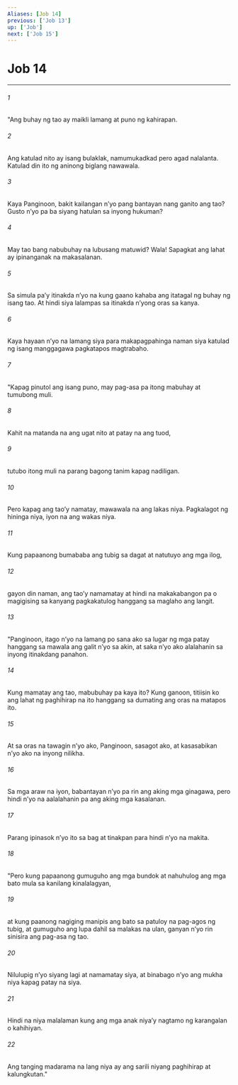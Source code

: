 ```yaml
---
Aliases: [Job 14]
previous: ['Job 13']
up: ['Job']
next: ['Job 15']
---
```

# Job 14

***

###### 1
"Ang buhay ng tao ay maikli lamang at puno ng kahirapan. 

###### 2
Ang katulad nito ay isang bulaklak, namumukadkad pero agad nalalanta. Katulad din ito ng aninong biglang nawawala. 

###### 3
Kaya Panginoon, bakit kailangan nʼyo pang bantayan nang ganito ang tao? Gusto nʼyo pa ba siyang hatulan sa inyong hukuman? 

###### 4
May tao bang nabubuhay na lubusang matuwid? Wala! Sapagkat ang lahat ay ipinanganak na makasalanan. 

###### 5
Sa simula paʼy itinakda nʼyo na kung gaano kahaba ang itatagal ng buhay ng isang tao. At hindi siya lalampas sa itinakda nʼyong oras sa kanya. 

###### 6
Kaya hayaan nʼyo na lamang siya para makapagpahinga naman siya katulad ng isang manggagawa pagkatapos magtrabaho. 

###### 7
"Kapag pinutol ang isang puno, may pag-asa pa itong mabuhay at tumubong muli. 

###### 8
Kahit na matanda na ang ugat nito at patay na ang tuod, 

###### 9
tutubo itong muli na parang bagong tanim kapag nadiligan. 

###### 10
Pero kapag ang taoʼy namatay, mawawala na ang lakas niya. Pagkalagot ng hininga niya, iyon na ang wakas niya. 

###### 11
Kung papaanong bumababa ang tubig sa dagat at natutuyo ang mga ilog, 

###### 12
gayon din naman, ang taoʼy namamatay at hindi na makakabangon pa o magigising sa kanyang pagkakatulog hanggang sa maglaho ang langit. 

###### 13
"Panginoon, itago nʼyo na lamang po sana ako sa lugar ng mga patay hanggang sa mawala ang galit nʼyo sa akin, at saka nʼyo ako alalahanin sa inyong itinakdang panahon. 

###### 14
Kung mamatay ang tao, mabubuhay pa kaya ito? Kung ganoon, titiisin ko ang lahat ng paghihirap na ito hanggang sa dumating ang oras na matapos ito. 

###### 15
At sa oras na tawagin nʼyo ako, Panginoon, sasagot ako, at kasasabikan nʼyo ako na inyong nilikha. 

###### 16
Sa mga araw na iyon, babantayan nʼyo pa rin ang aking mga ginagawa, pero hindi nʼyo na aalalahanin pa ang aking mga kasalanan. 

###### 17
Parang ipinasok nʼyo ito sa bag at tinakpan para hindi nʼyo na makita. 

###### 18
"Pero kung papaanong gumuguho ang mga bundok at nahuhulog ang mga bato mula sa kanilang kinalalagyan, 

###### 19
at kung paanong nagiging manipis ang bato sa patuloy na pag-agos ng tubig, at gumuguho ang lupa dahil sa malakas na ulan, ganyan nʼyo rin sinisira ang pag-asa ng tao. 

###### 20
Nilulupig nʼyo siyang lagi at namamatay siya, at binabago nʼyo ang mukha niya kapag patay na siya. 

###### 21
Hindi na niya malalaman kung ang mga anak niyaʼy nagtamo ng karangalan o kahihiyan. 

###### 22
Ang tanging madarama na lang niya ay ang sarili niyang paghihirap at kalungkutan."
